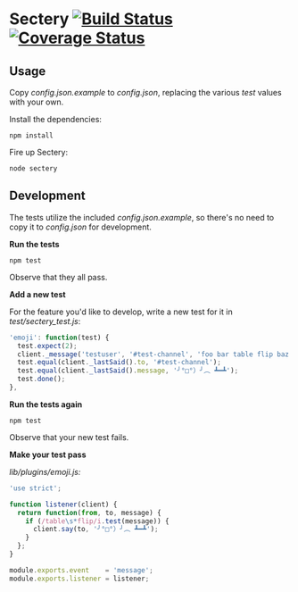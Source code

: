 # Sectery [![Build Status](https://travis-ci.org/earldouglas/sectery.svg?branch=master)](https://travis-ci.org/earldouglas/sectery) [![Coverage Status](https://coveralls.io/repos/earldouglas/sectery/badge.png)](https://coveralls.io/r/earldouglas/sectery)

## Usage

Copy *config.json.example* to *config.json*, replacing the various *test* values with your own.

Install the dependencies:

```
npm install
```

Fire up Sectery:

```
node sectery
```

## Development

The tests utilize the included *config.json.example*, so there's no need to copy it to *config.json* for development.

**Run the tests**

```
npm test
```

Observe that they all pass.

**Add a new test**

For the feature you'd like to develop, write a new test for it in *test/sectery_test.js*:

```javascript
'emoji': function(test) {
  test.expect(2);
  client._message('testuser', '#test-channel', 'foo bar table flip baz');
  test.equal(client._lastSaid().to, '#test-channel');
  test.equal(client._lastSaid().message, '╯°□°）╯︵ ┻━┻');
  test.done();
},
```

**Run the tests again**

```
npm test
```

Observe that your new test fails.

**Make your test pass**

*lib/plugins/emoji.js:*

```javascript
'use strict';

function listener(client) {
  return function(from, to, message) {
    if (/table\s*flip/i.test(message)) {
      client.say(to, '╯°□°）╯︵ ┻━┻');
    }
  };
}

module.exports.event    = 'message';
module.exports.listener = listener;
```

